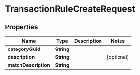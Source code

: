 

# TransactionRuleCreateRequest


## Properties

Name | Type | Description | Notes
------------ | ------------- | ------------- | -------------
**categoryGuid** | **String** |  | 
**description** | **String** |  |  [optional]
**matchDescription** | **String** |  | 



